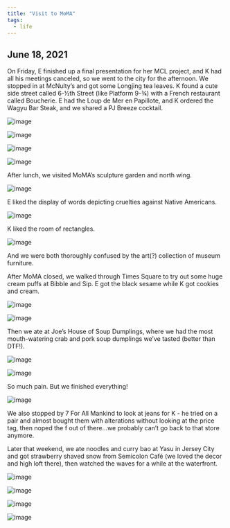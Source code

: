 ```yaml
---
title: "Visit to MoMA"
tags:
  - life
---
```


## June 18, 2021

On Friday, E finished up a final presentation for her MCL project, and K had all his meetings canceled, so we went to the city for the afternoon. We stopped in at McNulty’s and got some Longjing tea leaves. K found a cute side street called 6-½th Street (like Platform 9-¾) with a French restaurant called Boucherie. E had the Loup de Mer en Papillote, and K ordered the Wagyu Bar Steak, and we shared a PJ Breeze cocktail. 

![image](https://thumbnails-photos.amazon.com/v1/thumbnail/L0PbOOG7SwaKEjI2UUpxtg?viewBox=1370%2C1826&ownerId=A162HQHSXNNQIH&groupShareToken=utZYY3mwTpGX7bOjEzZGtw.gC8ZExI67DaZhaH_9bzTAd)

![image](https://thumbnails-photos.amazon.com/v1/thumbnail/rSQdr-WgQZelqqxlRdzFTw?viewBox=1370%2C1826&ownerId=A162HQHSXNNQIH&groupShareToken=utZYY3mwTpGX7bOjEzZGtw.gC8ZExI67DaZhaH_9bzTAd)

![image](https://thumbnails-photos.amazon.com/v1/thumbnail/TL8H6JmuT1i4AqdPKQuiyg?viewBox=1370%2C1826&ownerId=A162HQHSXNNQIH&groupShareToken=utZYY3mwTpGX7bOjEzZGtw.gC8ZExI67DaZhaH_9bzTAd)

![image](https://thumbnails-photos.amazon.com/v1/thumbnail/HYcBFt4VQWCOjHANjD9PHQ?viewBox=1370%2C1826&ownerId=A162HQHSXNNQIH&groupShareToken=utZYY3mwTpGX7bOjEzZGtw.gC8ZExI67DaZhaH_9bzTAd)

After lunch, we visited MoMA’s sculpture garden and north wing. 

![image](https://thumbnails-photos.amazon.com/v1/thumbnail/6R8G7_kvTPK72Y2v2o5mtA?viewBox=1370%2C1826&ownerId=A162HQHSXNNQIH&groupShareToken=utZYY3mwTpGX7bOjEzZGtw.gC8ZExI67DaZhaH_9bzTAd)

E liked the display of words depicting cruelties against Native Americans. 

![image](https://thumbnails-photos.amazon.com/v1/thumbnail/ymDZZPMJTbm37KTg02gKyg?viewBox=2434%2C1826&ownerId=A162HQHSXNNQIH&groupShareToken=utZYY3mwTpGX7bOjEzZGtw.gC8ZExI67DaZhaH_9bzTAd)

K liked the room of rectangles. 

![image](https://thumbnails-photos.amazon.com/v1/thumbnail/N4aYkzCWQiOGbqJehlY49g?viewBox=2434%2C1826&ownerId=A162HQHSXNNQIH&groupShareToken=utZYY3mwTpGX7bOjEzZGtw.gC8ZExI67DaZhaH_9bzTAd)

And we were both thoroughly confused by the art(?) collection of museum furniture. 

After MoMA closed, we walked through Times Square to try out some huge cream puffs at Bibble and Sip. E got the black sesame while K got cookies and cream. 

![image](https://thumbnails-photos.amazon.com/v1/thumbnail/c3oDhGx_Qe62ylcU8AVudQ?viewBox=1370%2C1826&ownerId=A162HQHSXNNQIH&groupShareToken=utZYY3mwTpGX7bOjEzZGtw.gC8ZExI67DaZhaH_9bzTAd)

![image](https://thumbnails-photos.amazon.com/v1/thumbnail/QO9UZjaDQOS7dKB2uw93MA?viewBox=1370%2C1826&ownerId=A162HQHSXNNQIH&groupShareToken=utZYY3mwTpGX7bOjEzZGtw.gC8ZExI67DaZhaH_9bzTAd)

Then we ate at Joe’s House of Soup Dumplings, where we had the most mouth-watering crab and pork soup dumplings we’ve tasted (better than DTF!). 

![image](https://thumbnails-photos.amazon.com/v1/thumbnail/69ftVKLeR1iglN-h61SiRg?viewBox=1370%2C1826&ownerId=A162HQHSXNNQIH&groupShareToken=utZYY3mwTpGX7bOjEzZGtw.gC8ZExI67DaZhaH_9bzTAd)

![image](https://thumbnails-photos.amazon.com/v1/thumbnail/pVvdjzXLSoyA4bjeg3UEgA?viewBox=1370%2C1826&ownerId=A162HQHSXNNQIH&groupShareToken=utZYY3mwTpGX7bOjEzZGtw.gC8ZExI67DaZhaH_9bzTAd)

So much pain. But we finished everything!

![image](https://thumbnails-photos.amazon.com/v1/thumbnail/fpcTAto5SdSd5wooK7FHiA?viewBox=1370%2C1826&ownerId=A162HQHSXNNQIH&groupShareToken=utZYY3mwTpGX7bOjEzZGtw.gC8ZExI67DaZhaH_9bzTAd)

We also stopped by 7 For All Mankind to look at jeans for K - he tried on a pair and almost bought them with alterations without looking at the price tag, then noped the f out of there...we probably can’t go back to that store anymore.

Later that weekend, we ate noodles and curry bao at Yasu in Jersey City and got strawberry shaved snow from Semicolon Café (we loved the decor and high loft there), then watched the waves for a while at the waterfront.

![image](https://thumbnails-photos.amazon.com/v1/thumbnail/swSU4HiaTZetjx8xG5oYgA?viewBox=1370%2C1826&ownerId=A162HQHSXNNQIH&groupShareToken=utZYY3mwTpGX7bOjEzZGtw.gC8ZExI67DaZhaH_9bzTAd)

![image](https://thumbnails-photos.amazon.com/v1/thumbnail/-ssEAbhzRA2rsEwa7IVVhQ?viewBox=2434%2C1826&ownerId=A162HQHSXNNQIH&groupShareToken=utZYY3mwTpGX7bOjEzZGtw.gC8ZExI67DaZhaH_9bzTAd)

![image](https://thumbnails-photos.amazon.com/v1/thumbnail/3IKarH76RaWP_0jAoZGz2Q?viewBox=1370%2C1826&ownerId=A162HQHSXNNQIH&groupShareToken=utZYY3mwTpGX7bOjEzZGtw.gC8ZExI67DaZhaH_9bzTAd)

![image](https://thumbnails-photos.amazon.com/v1/thumbnail/plpLPXVvR3as_LKvfFOUAg?viewBox=1370%2C1826&ownerId=A162HQHSXNNQIH&groupShareToken=utZYY3mwTpGX7bOjEzZGtw.gC8ZExI67DaZhaH_9bzTAd)
